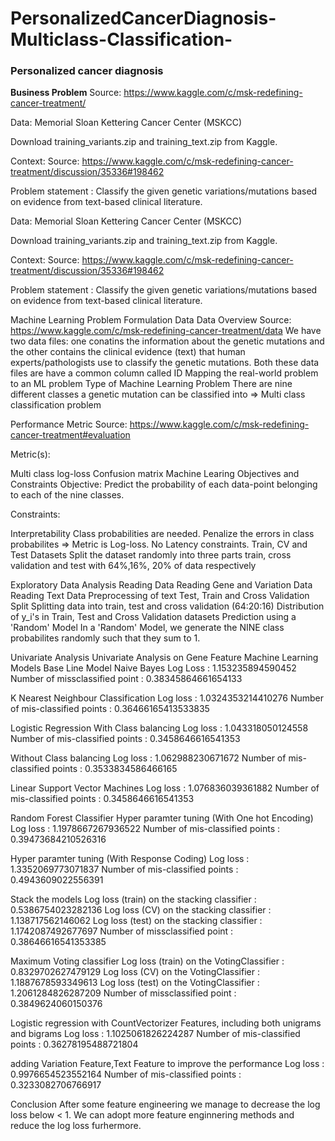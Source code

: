 # PersonalizedCancerDiagnosis-Multiclass-Classification-

### **Personalized cancer diagnosis**

**Business Problem**
Source: https://www.kaggle.com/c/msk-redefining-cancer-treatment/

Data: Memorial Sloan Kettering Cancer Center (MSKCC)

Download training_variants.zip and training_text.zip from Kaggle.

Context:
Source: https://www.kaggle.com/c/msk-redefining-cancer-treatment/discussion/35336#198462

Problem statement :
Classify the given genetic variations/mutations based on evidence from text-based clinical literature.


Data: Memorial Sloan Kettering Cancer Center (MSKCC)

Download training_variants.zip and training_text.zip from Kaggle.

Context:
Source: https://www.kaggle.com/c/msk-redefining-cancer-treatment/discussion/35336#198462

Problem statement :
Classify the given genetic variations/mutations based on evidence from text-based clinical literature.

Machine Learning Problem Formulation
Data
Data Overview
Source: https://www.kaggle.com/c/msk-redefining-cancer-treatment/data
We have two data files: one conatins the information about the genetic mutations and the other contains the clinical evidence (text) that human experts/pathologists use to classify the genetic mutations.
Both these data files are have a common column called ID
Mapping the real-world problem to an ML problem
Type of Machine Learning Problem
There are nine different classes a genetic mutation can be classified into => Multi class classification problem

Performance Metric
Source: https://www.kaggle.com/c/msk-redefining-cancer-treatment#evaluation

Metric(s):

Multi class log-loss
Confusion matrix
Machine Learing Objectives and Constraints
Objective: Predict the probability of each data-point belonging to each of the nine classes.

Constraints:

Interpretability
Class probabilities are needed.
Penalize the errors in class probabilites => Metric is Log-loss.
No Latency constraints.
Train, CV and Test Datasets
Split the dataset randomly into three parts train, cross validation and test with 64%,16%, 20% of data respectively

Exploratory Data Analysis
Reading Data
Reading Gene and Variation Data
Reading Text Data
Preprocessing of text
Test, Train and Cross Validation Split
Splitting data into train, test and cross validation (64:20:16)
Distribution of y_i's in Train, Test and Cross Validation datasets
Prediction using a 'Random' Model
In a 'Random' Model, we generate the NINE class probabilites randomly such that they sum to 1.

Univariate Analysis
Univariate Analysis on Gene Feature
Machine Learning Models
Base Line Model
Naive Bayes
Log Loss : 1.153235894590452 Number of missclassified point : 0.38345864661654133

K Nearest Neighbour Classification
Log loss : 1.0324353214410276 Number of mis-classified points : 0.36466165413533835

Logistic Regression
With Class balancing
Log loss : 1.043318050124558 Number of mis-classified points : 0.3458646616541353

Without Class balancing
Log loss : 1.062988230671672 Number of mis-classified points : 0.3533834586466165

Linear Support Vector Machines
Log loss : 1.076836039361882 Number of mis-classified points : 0.3458646616541353

Random Forest Classifier
Hyper paramter tuning (With One hot Encoding)
Log loss : 1.1978667267936522 Number of mis-classified points : 0.39473684210526316

Hyper paramter tuning (With Response Coding)
Log loss : 1.3352069773071837 Number of mis-classified points : 0.4943609022556391

Stack the models
Log loss (train) on the stacking classifier : 0.5386754023282136 Log loss (CV) on the stacking classifier : 1.138717562146062 Log loss (test) on the stacking classifier : 1.1742087492677697 Number of missclassified point : 0.38646616541353385

Maximum Voting classifier
Log loss (train) on the VotingClassifier : 0.8329702627479129 Log loss (CV) on the VotingClassifier : 1.1887678593349613 Log loss (test) on the VotingClassifier : 1.2061284826287209 Number of missclassified point : 0.3849624060150376

Logistic regression with CountVectorizer Features, including both unigrams and bigrams
Log loss : 1.1025061826224287 Number of mis-classified points : 0.36278195488721804

adding Variation Feature,Text Feature to improve the performance
Log loss : 0.9976654523552164 Number of mis-classified points : 0.3233082706766917

Conclusion
After some feature engineering we manage to decrease the log loss below < 1. We can adopt more feature enginnering methods and reduce the log loss furhermore.

